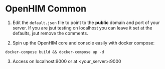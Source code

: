 # OpenHIM Common

1. Edit the `default.json` file to point to the **public** domain and port of your server. If you are jsut testing on localhost you can leave it set at the defaults, jsut remove the comments.

2. Spin up the OpenHIM core and console easily with docker compose:

```
docker-compose build && docker-compose up -d
```

3. Access on localhost:9000 or at <your_server>:9000
